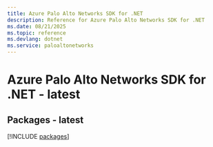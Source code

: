 ```yaml
---
title: Azure Palo Alto Networks SDK for .NET
description: Reference for Azure Palo Alto Networks SDK for .NET
ms.date: 08/21/2025
ms.topic: reference
ms.devlang: dotnet
ms.service: paloaltonetworks
---
```

# Azure Palo Alto Networks SDK for .NET - latest
## Packages - latest
[!INCLUDE [packages](palo-alto-networks-index.md)]